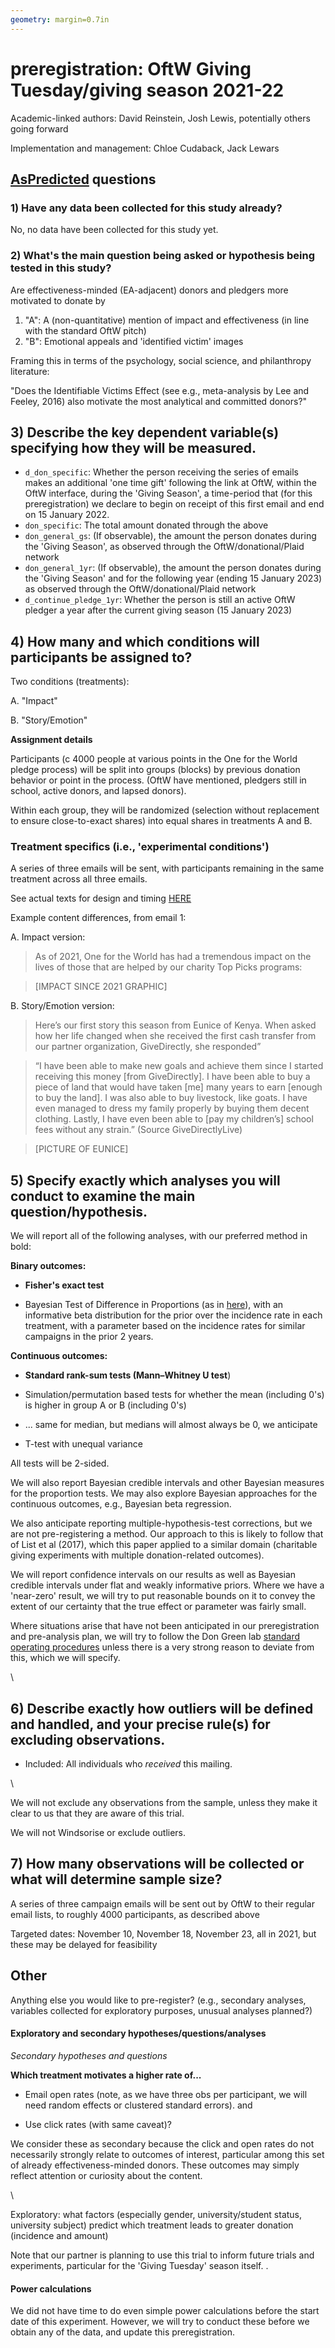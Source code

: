 ```yaml
---
geometry: margin=0.7in
---
```


# preregistration: OftW Giving Tuesday/giving season 2021-22

Academic-linked authors: David Reinstein, Josh Lewis, potentially others going forward

Implementation and management: Chloe Cudaback, Jack Lewars

## [AsPredicted](https://aspredicted.org) questions

### 1) Have any data been collected for this study already?

No, no data have been collected for this study yet.

### 2) What's the main question being asked or hypothesis being tested in this study?

Are effectiveness-minded (EA-adjacent) donors and pledgers more motivated to donate by

1. "A": A (non-quantitative) mention of impact and effectiveness (in line with the standard OftW pitch)
2. "B": Emotional appeals and 'identified victim' images

Framing this in terms of the psychology, social science, and philanthropy literature:

"Does the Identifiable Victims Effect (see e.g., meta-analysis by Lee and Feeley, 2016) also motivate the most analytical and committed donors?"


## 3) Describe the key dependent variable(s) specifying how they will be measured.

* `d_don_specific`: Whether the person receiving the series of emails makes an additional 'one time gift' following the link at OftW, within the OftW interface, during the 'Giving Season', a time-period that (for this preregistration) we declare to begin on receipt of this first email and end on 15 January 2022.
* `don_specific`: The total amount donated through the above
* `don_general_gs`: (If observable), the amount the person donates during the 'Giving Season', as observed through the OftW/donational/Plaid network
* `don_general_1yr`: (If observable), the amount the person donates during the 'Giving Season' and for the following year (ending 15 January 2023) as observed through the OftW/donational/Plaid network
* `d_continue_pledge_1yr`: Whether the person is still an active OftW pledger a year after the current giving season (15 January 2023)

## 4) How many and which conditions will participants be assigned to?

Two conditions (treatments):

A. "Impact"

B. "Story/Emotion"

**Assignment details**

Participants (c 4000 people at various points in the One for the World pledge process) will be split into groups (blocks) by previous donation behavior or point in the process. (OftW have mentioned, pledgers still in school, active donors, and lapsed donors).

Within each group, they will be randomized (selection without replacement to ensure close-to-exact shares) into equal shares in treatments A and B.

### Treatment specifics (i.e., 'experimental conditions')

A series of three emails will be sent, with participants remaining in the same treatment across all three emails.

See actual texts for design and timing [HERE](https://docs.google.com/document/d/1VyAtfJ2bFaQBfQVlflIdsN29Otr7g8YjjihXVfBv7UM/edit)

Example content differences, from email 1:

A. Impact version:

> As of 2021, One for the World has had a tremendous impact on the lives of those that are helped by our charity Top Picks programs:

> \[IMPACT SINCE 2021 GRAPHIC]

B. Story/Emotion version:

> Here’s our first story this season from Eunice of Kenya. When asked how her life changed when she received the first cash transfer from our partner organization, GiveDirectly, she responded”

> “I have been able to make new goals and achieve them since I started receiving this money \[from GiveDirectly]. I have been able to buy a piece of land that would have taken \[me] many years to earn \[enough to buy the land]. I was also able to buy livestock, like goats. I have even managed to dress my family properly by buying them decent clothing. Lastly, I have even been able to \[pay my children’s] school fees without any strain.” (Source GiveDirectlyLive)

> \[PICTURE OF EUNICE]

## 5) Specify exactly which analyses you will conduct to examine the main question/hypothesis.

We will report all of the following analyses, with our preferred method in bold:

**Binary outcomes:**

- **Fisher's exact test**

- Bayesian Test of Difference in Proportions (as in [here](https://daaronr.github.io/dualprocess/donor-voice-questions-and-tests.html#bayes_prop)), with an informative beta distribution for the prior over the incidence rate in each treatment, with a parameter based on the incidence rates for similar campaigns in the prior 2 years.

**Continuous outcomes:**

- **Standard rank-sum tests (Mann–Whitney U test**)

- Simulation/permutation based tests for whether the mean (including 0's) is higher in group A or B (including 0's)

- ... same for median, but medians will almost always be 0, we anticipate


- T-test with unequal variance

All tests will be 2-sided.

We will also report Bayesian credible intervals and other Bayesian measures for the proportion tests. We may also explore Bayesian approaches for the continuous outcomes, e.g., Bayesian beta regression.




We also anticipate reporting multiple-hypothesis-test corrections, but we are not pre-registering a method. Our approach to this is likely to follow that of List et al (2017), which this paper applied to a similar domain (charitable giving experiments with multiple donation-related outcomes).

We will report confidence intervals on our results as well as Bayesian credible intervals under flat and weakly informative priors. Where we have a 'near-zero' result, we will try to put reasonable bounds on it to convey the extent of our certainty that the true effect or parameter was fairly small.

Where situations arise that have not been anticipated in our preregistration and pre-analysis plan, we will try to follow the Don Green lab [standard operating procedures](https://github.com/acoppock/Green-Lab-SOP) unless there is a very strong reason to deviate from this, which we will specify.



\\

## 6) Describe exactly how outliers will be defined and handled, and your precise rule(s) for excluding observations.

* Included: All individuals who _received_ this mailing.

\\

We will not exclude any observations from the sample, unless they make it clear to us that they are aware of this trial.

We will not Windsorise or exclude outliers.

## 7) How many observations will be collected or what will determine sample size?

A series of three campaign emails will be sent out by OftW to their regular email lists, to roughly 4000 participants, as described above

Targeted dates: November 10, November 18, November 23, all in 2021, but these may be delayed for feasibility



## Other
Anything else you would like to pre-register? (e.g., secondary analyses, variables collected for exploratory purposes, unusual analyses planned?)

#### Exploratory and secondary hypotheses/questions/analyses

_Secondary hypotheses and questions_

**Which treatment motivates a higher rate of...**

- Email open rates (note, as we have three obs per participant, we will need random effects or clustered standard errors). and

- Use click rates (with same caveat)?



We consider these as secondary because the click and open rates do not necessarily strongly relate to outcomes of interest, particular among this set of already effectiveness-minded donors. These outcomes may simply reflect attention or curiosity about the content.

\\

Exploratory: what factors (especially gender, university/student status, university subject) predict which treatment leads to greater donation (incidence and amount)

Note that our partner is planning to use this trial to inform future trials and experiments, particular for the 'Giving Tuesday' season itself.
.

#### Power calculations

We did not have time to do even simple power calculations before the start date of this experiment. However, we will try to conduct these before we obtain any of the data, and update this preregistration.

